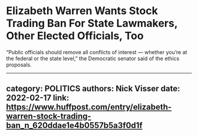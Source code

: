 # Elizabeth Warren Wants Stock Trading Ban For State Lawmakers, Other Elected Officials, Too

“Public officials should remove all conflicts of interest — whether you’re at the federal or the state level,” the Democratic senator said of the ethics proposals.

---
category: POLITICS
authors: Nick Visser
date: 2022-02-17
link: https://www.huffpost.com/entry/elizabeth-warren-stock-trading-ban_n_620ddae1e4b0557b5a3f0d1f
---
